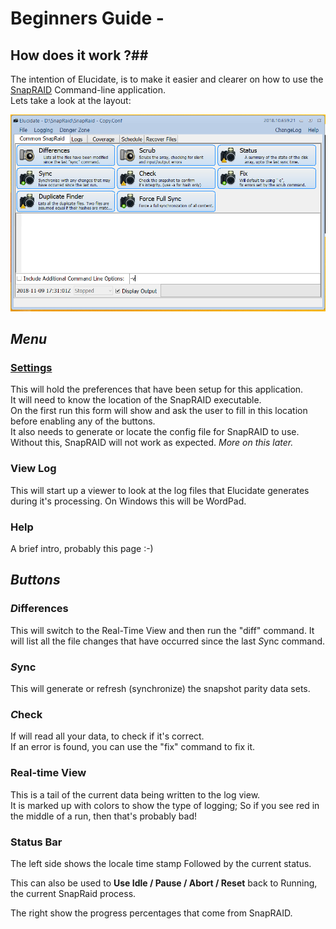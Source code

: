 # Beginners Guide - #



## How does it work ?## 

The intention of Elucidate, is to make it easier and clearer on how to use the
[SnapRAID](http://snapraid.sourceforge.net/manual.html) Command-line
application.  
Lets take a look at the layout:

![Starting View](../Images/starting_view.png)

## *Menu* ##


### [Settings](Settings.md)

This will hold the preferences that have been setup for this application.  
It will need to know the location of the SnapRAID executable.  
On the first run this form will show and ask the user to fill in this location
before enabling any of the buttons.  
It also needs to generate or locate the config file for SnapRAID to use. Without
this, SnapRAID will not work as expected. *More on this later.*

### View Log

This will start up a viewer to look at the log files that Elucidate generates
during it's processing. On Windows this will be WordPad.

### Help

A brief intro, probably this page :-)


## *Buttons* ##


### *D*ifferences

This will switch to the Real-Time View and then run the "diff" command. It will
list all the file changes that have occurred since the last *S*ync command.

### *S*ync

This will generate or refresh (synchronize) the snapshot parity data sets.

### *C*heck

If will read all your data, to check if it's correct.  
If an error is found, you can use the "fix" command to fix it.

### Real-time View

This is a tail of the current data being written to the log view.  
It is marked up with colors to show the type of logging; So if you see red in
the middle of a run, then that's probably bad!

### Status Bar

The left side shows the locale time stamp Followed by the current status.

This can also be used to **Use Idle / Pause / Abort / Reset** back to Running,
the current SnapRaid process.

The right show the progress percentages that come from SnapRAID.
